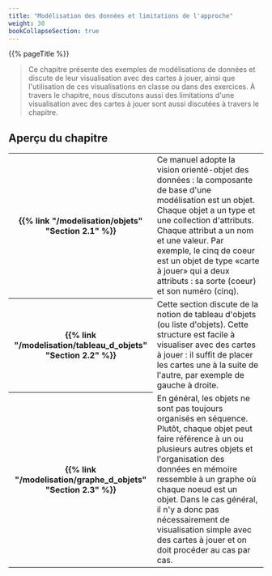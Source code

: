 ```yaml
---
title: "Modélisation des données et limitations de l'approche"
weight: 30
bookCollapseSection: true
---
```


{{% pageTitle %}}

> Ce chapitre présente des exemples de modélisations de données et discute de
> leur visualisation avec des cartes à jouer, ainsi que l'utilisation de ces
> visualisations en classe ou dans des exercices.  À travers le chapitre, nous
> discutons aussi des limitations d'une visualisation avec des cartes à jouer
> sont aussi discutées à travers le chapitre.


<h2>Aperçu du chapitre</h2>

<table>


<tr>
<th>
{{% link "/modelisation/objets" "Section 2.1" %}}
</th>

<td> Ce manuel adopte la vision orienté-objet des données&nbsp;: la composante de
base d'une modélisation est un objet.  Chaque objet a un type et une collection
d'attributs.  Chaque attribut a un nom et une valeur.  Par exemple, le cinq de
coeur est un objet de type «carte à jouer» qui a deux attributs&nbsp;: sa sorte
(coeur) et son numéro (cinq).  </td>

</tr>

<tr>
<th>
{{% link "/modelisation/tableau_d_objets" "Section 2.2" %}}
</th>

<td>
Cette section discute de la notion de tableau d'objets (ou liste d'objets).
Cette structure est facile à visualiser avec des cartes à jouer&nbsp;: il suffit de
placer les cartes une à la suite de l'autre, par exemple de gauche à droite.
</td>
</tr>

<tr>
<th>
{{% link "/modelisation/graphe_d_objets" "Section 2.3" %}}
</th>

<td> 
En général, les objets ne sont pas toujours organisés en séquence.
Plutôt, chaque objet peut faire référence à un ou plusieurs autres objets et
l'organisation des données en mémoire ressemble à un graphe où chaque noeud est
un objet.  Dans le cas général, il n'y a donc pas nécessairement de
visualisation simple avec des cartes à jouer et on doit procéder au cas par
cas.  
</td> 
</tr>

</table>
